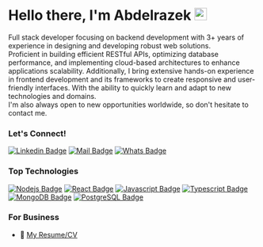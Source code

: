 # Hello there, I'm Abdelrazek <img src="https://user-images.githubusercontent.com/1303154/88677602-1635ba80-d120-11ea-84d8-d263ba5fc3c0.gif" width="25" alt="hi">

Full stack developer focusing on backend development with 3+ years of experience in designing and developing robust web solutions.<br>
Proficient in building efficient RESTful APIs, optimizing database performance, and implementing cloud-based architectures to enhance applications scalability. Additionally, I bring extensive hands-on experience in frontend development and its frameworks to create responsive and user-friendly interfaces. With the ability to quickly learn and adapt to new technologies and domains.<br>
I'm also always open to new opportunities worldwide, so don't hesitate to contact me.

<!-- - 🔭 I currently work Remotely -->
### Let's Connect!

[![Linkedin Badge](https://img.shields.io/badge/-Abdelrazek-0e76a8?style=flat&labelColor=0e76a8&logo=linkedin&logoColor=white)](https://www.linkedin.com/in/abdelrazek-ali) [![Mail Badge](https://img.shields.io/badge/-dev.abdelrazek-c0392b?style=flat&labelColor=c0392b&logo=gmail&logoColor=white)](mailto:dev.abdelrazek@gmail.com)   [![Whats Badge](https://img.shields.io/badge/-+201092018531-57ab51?style=flat&labelColor=57ab51&logo=whatsapp&logoColor=white)](https://wa.me/+201092018531)


### Top Technologies

 [![Nodejs Badge](https://img.shields.io/badge/-Node.js-3C873A?style=for-the-badge&labelColor=black&logo=node.js&logoColor=3C873A)](#) [![React Badge](https://img.shields.io/badge/-React.js-61DBFB?style=for-the-badge&labelColor=black&logo=react&logoColor=61DBFB)](#) [![Javascript Badge](https://img.shields.io/badge/-Javascript-F0DB4F?style=for-the-badge&labelColor=black&logo=javascript&logoColor=F0DB4F)](#) [![Typescript Badge](https://img.shields.io/badge/-Typescript-007acc?style=for-the-badge&labelColor=black&logo=typescript&logoColor=007acc)](#) [![MongoDB Badge](https://img.shields.io/badge/-MongoDB-57ab51?style=for-the-badge&labelColor=black&logo=mongodb&logoColor=57ab51)](#) [![PostgreSQL Badge](https://img.shields.io/badge/-PostgreSQL-336791?style=for-the-badge&labelColor=black&logo=postgresql&logoColor=336791)](#)
<!--  [![Azure Badge](https://img.shields.io/badge/-Azure-008AD7?style=for-the-badge&labelColor=black&logo=MicrosoftAzure&logoColor=008AD7)](#) -->


### For Business
- :paperclip: [My Resume/CV](https://github.com/user-attachments/files/16999951/Abdelrazek_BackendDeveloper_CV.pdf)


